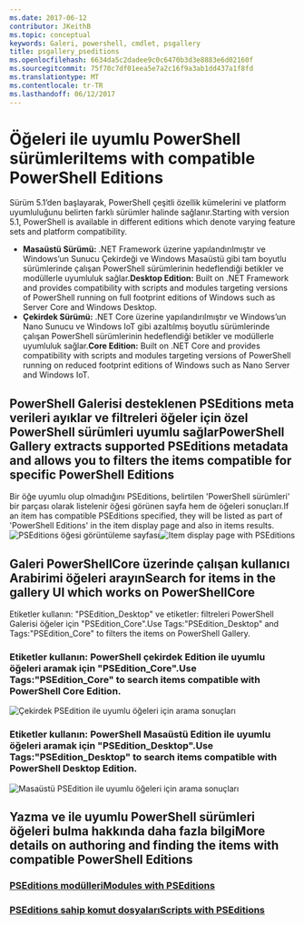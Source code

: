 ```yaml
---
ms.date: 2017-06-12
contributor: JKeithB
ms.topic: conceptual
keywords: Galeri, powershell, cmdlet, psgallery
title: psgallery_pseditions
ms.openlocfilehash: 6634da5c2dadee9c0c6470b3d3e8883e6d02160f
ms.sourcegitcommit: 75f70c7df01eea5e7a2c16f9a3ab1dd437a1f8fd
ms.translationtype: MT
ms.contentlocale: tr-TR
ms.lasthandoff: 06/12/2017
---
```

# <a name="items-with-compatible-powershell-editions"></a><span data-ttu-id="e05c8-103">Öğeleri ile uyumlu PowerShell sürümleri</span><span class="sxs-lookup"><span data-stu-id="e05c8-103">Items with compatible PowerShell Editions</span></span>
<span data-ttu-id="e05c8-104">Sürüm 5.1’den başlayarak, PowerShell çeşitli özellik kümelerini ve platform uyumluluğunu belirten farklı sürümler halinde sağlanır.</span><span class="sxs-lookup"><span data-stu-id="e05c8-104">Starting with version 5.1, PowerShell is available in different editions which denote varying feature sets and platform compatibility.</span></span>

- <span data-ttu-id="e05c8-105">**Masaüstü Sürümü:** .NET Framework üzerine yapılandırılmıştır ve Windows’un Sunucu Çekirdeği ve Windows Masaüstü gibi tam boyutlu sürümlerinde çalışan PowerShell sürümlerinin hedeflendiği betikler ve modüllerle uyumluluk sağlar.</span><span class="sxs-lookup"><span data-stu-id="e05c8-105">**Desktop Edition:** Built on .NET Framework and provides compatibility with scripts and modules targeting versions of PowerShell running on full footprint editions of Windows such as Server Core and Windows Desktop.</span></span>
- <span data-ttu-id="e05c8-106">**Çekirdek Sürümü:** .NET Core üzerine yapılandırılmıştır ve Windows’un Nano Sunucu ve Windows IoT gibi azaltılmış boyutlu sürümlerinde çalışan PowerShell sürümlerinin hedeflendiği betikler ve modüllerle uyumluluk sağlar.</span><span class="sxs-lookup"><span data-stu-id="e05c8-106">**Core Edition:** Built on .NET Core and provides compatibility with scripts and modules targeting versions of PowerShell running on reduced footprint editions of Windows such as Nano Server and Windows IoT.</span></span>

## <a name="powershell-gallery-extracts-supported-pseditions-metadata-and-allows-you-to-filters-the-items-compatible-for-specific-powershell-editions"></a><span data-ttu-id="e05c8-107">PowerShell Galerisi desteklenen PSEditions meta verileri ayıklar ve filtreleri öğeler için özel PowerShell sürümleri uyumlu sağlar</span><span class="sxs-lookup"><span data-stu-id="e05c8-107">PowerShell Gallery extracts supported PSEditions metadata and allows you to filters the items compatible for specific PowerShell Editions</span></span>

<span data-ttu-id="e05c8-108">Bir öğe uyumlu olup olmadığını PSEditions, belirtilen 'PowerShell sürümleri' bir parçası olarak listelenir öğesi görünen sayfa hem de öğeleri sonuçları.</span><span class="sxs-lookup"><span data-stu-id="e05c8-108">If an item has compatible PSEditions specified, they will be listed as part of 'PowerShell Editions' in the item display page and also in items results.</span></span>
<span data-ttu-id="e05c8-109">![PSEditions öğesi görüntüleme sayfası](Images/ItemDisplayPageWithPSEditions.PNG)</span><span class="sxs-lookup"><span data-stu-id="e05c8-109">![Item display page with PSEditions](Images/ItemDisplayPageWithPSEditions.PNG)</span></span>

## <a name="search-for-items-in-the-gallery-ui-which-works-on-powershellcore"></a><span data-ttu-id="e05c8-110">Galeri PowerShellCore üzerinde çalışan kullanıcı Arabirimi öğeleri arayın</span><span class="sxs-lookup"><span data-stu-id="e05c8-110">Search for items in the gallery UI which works on PowerShellCore</span></span>
<span data-ttu-id="e05c8-111">Etiketler kullanın: "PSEdition_Desktop" ve etiketler: filtreleri PowerShell Galerisi öğeler için "PSEdition_Core".</span><span class="sxs-lookup"><span data-stu-id="e05c8-111">Use Tags:"PSEdition_Desktop" and Tags:"PSEdition_Core" to filters the items on PowerShell Gallery.</span></span>

### <a name="use-tagspseditioncore-to-search-items-compatible-with-powershell-core-edition"></a><span data-ttu-id="e05c8-112">Etiketler kullanın: PowerShell çekirdek Edition ile uyumlu öğeleri aramak için "PSEdition_Core".</span><span class="sxs-lookup"><span data-stu-id="e05c8-112">Use Tags:"PSEdition_Core" to search items compatible with PowerShell Core Edition.</span></span>
![Çekirdek PSEdition ile uyumlu öğeleri için arama sonuçları](Images/SearchResultsWithPSEditions.PNG)

### <a name="use-tagspseditiondesktop-to-search-items-compatible-with-powershell-desktop-edition"></a><span data-ttu-id="e05c8-114">Etiketler kullanın: PowerShell Masaüstü Edition ile uyumlu öğeleri aramak için "PSEdition_Desktop".</span><span class="sxs-lookup"><span data-stu-id="e05c8-114">Use Tags:"PSEdition_Desktop" to search items compatible with PowerShell Desktop Edition.</span></span>
![Masaüstü PSEdition ile uyumlu öğeleri için arama sonuçları](Images/SearchResultsWithPSEdition_Desktop.PNG)

## <a name="more-details-on-authoring-and-finding-the-items-with-compatible-powershell-editions"></a><span data-ttu-id="e05c8-116">Yazma ve ile uyumlu PowerShell sürümleri öğeleri bulma hakkında daha fazla bilgi</span><span class="sxs-lookup"><span data-stu-id="e05c8-116">More details on authoring and finding the items with compatible PowerShell Editions</span></span>
### <a name="modules-with-pseditionspsgetmodulemodulewithpseditionsupportmd"></a>[<span data-ttu-id="e05c8-117">PSEditions modülleri</span><span class="sxs-lookup"><span data-stu-id="e05c8-117">Modules with PSEditions</span></span>](../psget/module/modulewithpseditionsupport.md)
### <a name="scripts-with-pseditionspsgetscriptscriptwithpseditionsupportmd"></a>[<span data-ttu-id="e05c8-118">PSEditions sahip komut dosyaları</span><span class="sxs-lookup"><span data-stu-id="e05c8-118">Scripts with PSEditions</span></span>](../psget/script/scriptwithpseditionsupport.md)

